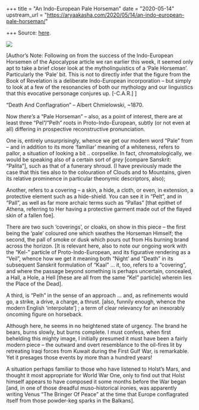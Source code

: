 +++
title = "An Indo-European Pale Horseman"
date = "2020-05-14"
upstream_url = "https://aryaakasha.com/2020/05/14/an-indo-european-pale-horseman/"

+++
Source: [here](https://aryaakasha.com/2020/05/14/an-indo-european-pale-horseman/).

![](https://aryaakasha.files.wordpress.com/2020/05/60122789_10161754872550574_1015139722550312960_n.jpg?w=647)

\[Author’s Note: Following on from the success of the Indo-European
Horsemen of the Apocalypse article we ran earlier this week, it seemed
only apt to take a brief closer look at the mytholinguistics of a ‘Pale
Horseman’. Particularly the ‘Pale’ bit. This is not to directly infer
that the figure from the Book of Revelation is a deliberate
Indo-European incorporation – but simply to look at a few of the
resonancies of both our mythology and our linguistics that this
evocative personage conjures up. \[-C.A.R.\] \]  
  
“Death And Conflagration” – Albert Chmielowski, \~1870.

Now *there’s* a “Pale Horseman” – also, as a point of interest, there
are at least three “Pel”/”Pelh” roots in Proto-Indo-European, subtly (or
not even at all) differing in prospective reconstructive pronunciation.

One is, entirely unsurprisingly, whence we get our modern word “Pale”
from – and in addition to its more ‘familiar’ meaning of a whiteness,
refers to pallor, a situation of looking a bit .. corpselike. In fact,
chromatologically, we would be speaking also of a certain sort of *grey*
\[compare Sanskrit: “Palita”\], such as that of a funerary shroud. (I
have previously made the case that this ties also to the colouration of
Clouds and to Mountains, given its relative prominence in particular
theonymic descriptors, also);

Another, refers to a covering – a skin, a hide, a cloth, or even, in
extension, a protective element such as a hide-shield. You can see it in
“Pelt”, and in “Pall”, as well as far more archaic terms such as
“Pallas” \[that epithet of Athena, referring to Her having a protective
garment made out of the flayed skin of a fallen foe\].

There are two such ‘coverings’, or cloaks, on show in this piece – the
first being the ‘pale’ coloured one which swathes the Horseman Himself;
the second, the pall of smoke or dusk which pours out from His burning
brand across the horizon. \[It is relevant here, also to note our
ongoing work with the “Kel-” particle of Proto-Indo-European, and its
figurative rendering as a “Veil”, whence how we get it meaning both
“Night’ and “Death” in its subsequent Sanskrit formulation of “Kaal” …
it, too, refers to a “covering”, and where the passage beyond something
is perhaps uncertain, concealed, a Hall, a Hole, a Hell \[these are all
from the same “Kel” particle\] wherein lies the Place of the Dead\].

A third, is “Pelh” in the sense of an approach … and, as refinements
would go, a strike, a drive, a charge, a thrust. \[also, funnily enough,
whence the modern English ‘interpolate’\] ; a term of clear relevancy
for an inexorably oncoming figure on horseback.

Although here, he seems in no heightened state of urgency. The brand he
bears, burns slowly, but burns complete. I must confess, when first
behelding this mighty image, I initially presumed it must have been a
fairly modern piece – the outward and overt resemblance to the oil-fires
lit by retreating Iraqi forces from Kuwait during the First Gulf War, is
remarkable. Yet it presages those events by more than a hundred years!

A situation perhaps familiar to those who have listened to Holst’s Mars,
and thought it most appropriate for World War One, only to find out that
Holst himself appears to have composed it some months before the War
began \[and, in one of those dreadful muso-historical ironies, was
apparently writing Venus “The Bringer Of Peace” at the time that Europe
conflagrated itself from those powder-keg sparks in the Balkans\].
